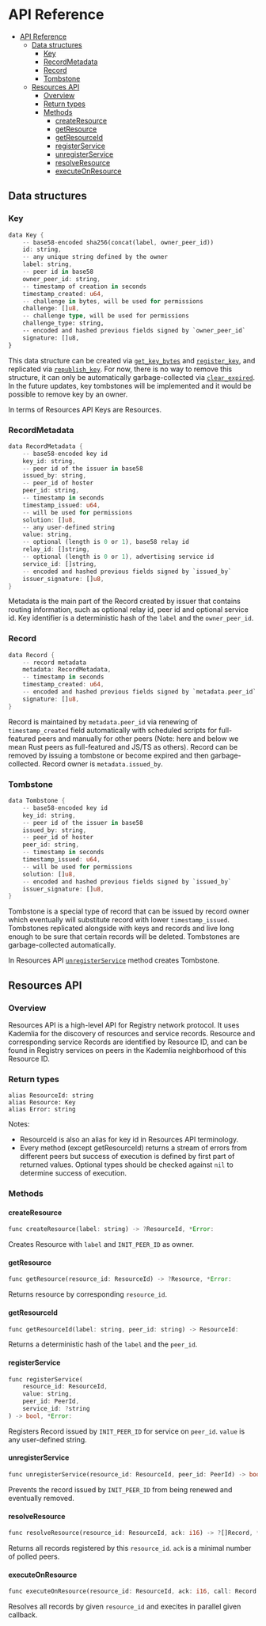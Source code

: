 # API Reference

- [API Reference](#api-reference)
  - [Data structures](#data-structures)
    - [Key](#key)
    - [RecordMetadata](#recordmetadata)
    - [Record](#record)
    - [Tombstone](#tombstone)
  - [Resources API](#resources-api)
    - [Overview](#overview)
    - [Return types](#return-types)
    - [Methods](#methods)
      - [createResource](#createresource)
      - [getResource](#getresource)
      - [getResourceId](#getresourceid)
      - [registerService](#registerservice)
      - [unregisterService](#unregisterservice)
      - [resolveResource](#resolveresource)
      - [executeOnResource](#executeonresource)

## Data structures
### Key
```rust
data Key {
    -- base58-encoded sha256(concat(label, owner_peer_id))
    id: string,
    -- any unique string defined by the owner
    label: string,
    -- peer id in base58
    owner_peer_id: string,
    -- timestamp of creation in seconds
    timestamp_created: u64,
    -- challenge in bytes, will be used for permissions
    challenge: []u8,
    -- challenge type, will be used for permissions
    challenge_type: string,
    -- encoded and hashed previous fields signed by `owner_peer_id`
    signature: []u8,
}
```

This data structure can be created via [`get_key_bytes`](#get_key_bytes) and [`register_key`](#register_key), and replicated via [`republish_key`](#republish_key). For now, there is no way to remove this structure, it can only be automatically garbage-collected via [`clear_expired`](#clear_expired). In the future updates, key tombstones will be implemented and it would be possible to remove key by an owner.

In terms of Resources API Keys are Resources.
### RecordMetadata
```rust
data RecordMetadata {
    -- base58-encoded key id
    key_id: string,
    -- peer id of the issuer in base58
    issued_by: string,
    -- peer_id of hoster
    peer_id: string,
    -- timestamp in seconds
    timestamp_issued: u64,
    -- will be used for permissions
    solution: []u8,
    -- any user-defined string
    value: string,
    -- optional (length is 0 or 1), base58 relay id
    relay_id: []string,
    -- optional (length is 0 or 1), advertising service id
    service_id: []string,
    -- encoded and hashed previous fields signed by `issued_by`
    issuer_signature: []u8,
}
```

Metadata is the main part of the Record created by issuer that contains routing information, such as optional relay id, peer id and optional service id. Key identifier is a deterministic hash of the `label` and the `owner_peer_id`.

### Record
```rust
data Record {
    -- record metadata
    metadata: RecordMetadata,
    -- timestamp in seconds
    timestamp_created: u64,
    -- encoded and hashed previous fields signed by `metadata.peer_id`
    signature: []u8,
}
```

Record is maintained by `metadata.peer_id` via renewing of `timestamp_created` field automatically with scheduled scripts for full-featured peers and manually for other peers (Note: here and below we mean Rust peers as full-featured and JS/TS as others). Record can be removed by issuing a tombstone or become expired and then garbage-collected. Record owner is `metadata.issued_by`.

### Tombstone
```rust
data Tombstone {
    -- base58-encoded key id
    key_id: string,
    -- peer id of the issuer in base58
    issued_by: string,
    -- peer_id of hoster
    peer_id: string,
    -- timestamp in seconds
    timestamp_issued: u64,
    -- will be used for permissions
    solution: []u8,
    -- encoded and hashed previous fields signed by `issued_by`
    issuer_signature: []u8,
}
```

Tombstone is a special type of record that can be issued by record owner which eventually will substitute record with lower `timestamp_issued`. Tombstones replicated alongside with keys and records and live long enough to be sure that certain records will be deleted. Tombstones are garbage-collected automatically.

In Resources API [`unregisterService`](#unregisterservice) method creates Tombstone.

## Resources API
### Overview
Resources API is a high-level API for Registry network protocol. It uses Kademlia for the discovery of resources and service records. Resource and corresponding service Records are identified by Resource ID, and can be found in Registry services on peers in the Kademlia neighborhood of this Resource ID.

### Return types
```
alias ResourceId: string
alias Resource: Key
alias Error: string
```

Notes:
- ResourceId is also an alias for key id in Resources API terminology.
- Every method (except getResourceId) returns a stream of errors from different peers but success of execution is defined by first part of returned values. Optional types should be checked against `nil` to determine success of execution.

### Methods
#### createResource
```rust
func createResource(label: string) -> ?ResourceId, *Error:
```

Creates Resource with `label` and `INIT_PEER_ID` as owner.
#### getResource
```rust
func getResource(resource_id: ResourceId) -> ?Resource, *Error:
```
Returns resource by corresponding `resource_id`.

#### getResourceId
```rust
func getResourceId(label: string, peer_id: string) -> ResourceId:
```

Returns a deterministic hash of the `label` and the `peer_id`.
#### registerService
```rust
func registerService(
    resource_id: ResourceId,
    value: string,
    peer_id: PeerId,
    service_id: ?string
) -> bool, *Error:
```

Registers Record issued by `INIT_PEER_ID` for service on `peer_id`. `value` is any user-defined string.
#### unregisterService
```rust
func unregisterService(resource_id: ResourceId, peer_id: PeerId) -> bool, *Error:
```

Prevents the record issued by `INIT_PEER_ID` from being renewed and eventually removed.
#### resolveResource
```rust
func resolveResource(resource_id: ResourceId, ack: i16) -> ?[]Record, *Error:
```

Returns all records registered by this `resource_id`. `ack` is a minimal number of polled peers.

#### executeOnResource
```rust
func executeOnResource(resource_id: ResourceId, ack: i16, call: Record -> ()) -> bool, *Error:
```

Resolves all records by given `resource_id` and execites in parallel given callback.